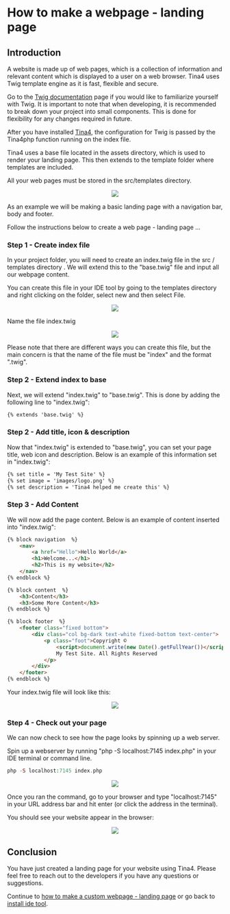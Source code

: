 <!--
// Tina4 : This Is Not A Framework
// Created with : PHPStorm
// User : andrevanzuydam
// Copyright (C)
// Contact : andrevanzuydam@gmail.com
-->
# How to make a webpage - landing page

## Introduction

A website is made up of web pages, which is a collection of information and relevant content which is displayed to a user on a web browser. Tina4 uses Twig template engine as it is fast, flexible and secure.

Go to the [Twig documentation](https://twig.symfony.com/doc/3.x/) page if you would like to familiarize yourself with Twig. It is important to note that when developing, it is recommended to break down your project into small components. This is done for flexibility for any changes required in future. 

After you have installed [Tina4](/installation/install-tina4.md), the configuration for Twig is passed by the Tina4php function running on the index file. 

Tina4 uses a base file located in the assets directory, which is used to render your landing page. This then extends to the template folder where templates are included. 
 
All your web pages must be stored in the src/templates directory.

<div align="center" alt="Web page location">
  <img src="images/website.png">
</div>

As an example we will be making a basic landing page with a navigation bar, body and footer.

Follow the instructions below to create a web page - landing page ...  

### Step 1 - Create index file 

In your project folder, you will need to create an index.twig file in the src / templates directory . We will extend this to the "base.twig" file and input all our webpage content.  

You can create this file in your IDE tool by going to the templates directory and right clicking on the folder, select new and then select File. 

<div align="center" alt="Create index Twig file">
  <img src="images/createindex.png">
</div>

Name the file index.twig 

<div align="center" alt="Name file">
  <img src="images/createindex1.png">
</div>

Please note that there are different ways you can create this file, but the main concern is that the name of the file must be "index" and the format ".twig".

### Step 2 - Extend index to base

Next, we will extend "index.twig" to "base.twig". This is done by adding the following line to "index.twig": 

```html
{% extends 'base.twig' %}
```
### Step 2 - Add title, icon & description

Now that "index.twig" is extended to "base.twig", you can set your page title, web icon and description. Below is an example of this information set in "index.twig":

```html
{% set title = 'My Test Site' %} 
{% set image = 'images/logo.png' %} 
{% set description = 'Tina4 helped me create this' %} 
```

### Step 3 - Add Content

We will now add the page content. Below is an example of content inserted into "index.twig":

```html
{% block navigation  %}
    <nav>
        <a href="Hello">Hello World</a>
        <h1>Welcome...</h1>
        <h2>This is my website</h2>
    </nav>
{% endblock %}

{% block content  %}
    <h3>Content</h3>
    <h3>Some More Content</h3>
{% endblock %}

{% block footer  %}
    <footer class="fixed bottom">
        <div class="col bg-dark text-white fixed-bottom text-center">
            <p class="foot">Copyright ©
                <script>document.write(new Date().getFullYear())</script>  <!-- gets current year -->
                My Test Site. All Rights Reserved
            </p>
        </div>
    </footer>
{% endblock %}
```
Your index.twig file will look like this:

<div align="center" alt="index.twig file">
  <img src="images/website2.png">
</div>

### Step 4 - Check out your page

We can now check to see how the page looks by spinning up a web server.

Spin up a webserver by running "php -S localhost:7145 index.php" in your IDE terminal or command line.

```php
php -S localhost:7145 index.php
```  
<div align="center" alt="Spin up WebServer">
  <img src="images/webserver.png">
</div>

Once you ran the command, go to your browser and type "localhost:7145" in your URL address bar and hit enter (or click the address in the terminal). 

You should see your website appear in the browser:

<div align="center" alt="First Tina4 Page">
  <img src="images/website3.png">
</div>

## Conclusion

You have just created a landing page for your website using Tina4. Please feel free to reach out to the developers if you have any questions or suggestions. 

Continue to [how to make a custom webpage - landing page](/tutorials/customwebsite.md) or go back to  [install ide tool](/installation/install-ide.md).